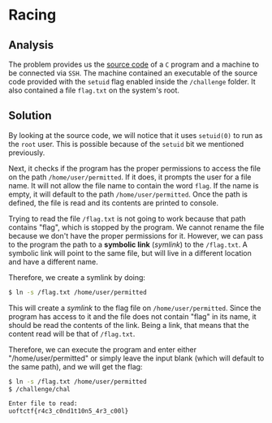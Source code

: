 # Racing

## Analysis

The problem provides us the [source code](./chal.c) of a `C` program and a machine to be connected via `SSH`. The machine contained an executable of the source code provided with the `setuid` flag enabled inside the `/challenge` folder. It also contained a file `flag.txt` on the system's root.

## Solution

By looking at the source code, we will notice that it uses `setuid(0)` to run as the `root` user. This is possible because of the `setuid` bit we mentioned previously.

Next, it checks if the program has the proper permissions to access the file on the path `/home/user/permitted`. If it does, it prompts the user for a file name. It will not allow the file name to contain the word `flag`. If the name is empty, it will default to the path `/home/user/permitted`. Once the path is defined, the file is read and its contents are printed to console.

Trying to read the file `/flag.txt` is not going to work because that path contains "flag", which is stopped by the program. We cannot rename the file because we don't have the proper permissions for it. However, we can pass to the program the path to a **symbolic link** (_symlink_) to the `/flag.txt`. A symbolic link will point to the same file, but will live in a different location and have a different name.

Therefore, we create a symlink by doing:

```bash
$ ln -s /flag.txt /home/user/permitted
```

This will create a _symlink_ to the flag file on `/home/user/permitted`. Since the program has access to it and the file does not contain "flag" in its name, it should be read the contents of the link. Being a link, that means that the content read will be that of `/flag.txt`.

Therefore, we can execute the program and enter either "/home/user/permitted" or simply leave the input blank (which will default to the same path), and we will get the flag:

```bash
$ ln -s /flag.txt /home/user/permitted
$ /challenge/chal

Enter file to read: 
uoftctf{r4c3_c0nd1t10n5_4r3_c00l}
```